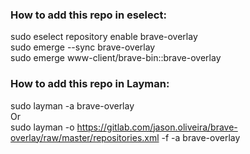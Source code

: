### How to add this repo in eselect:

sudo eselect repository enable brave-overlay    
sudo emerge --sync brave-overlay    
sudo emerge www-client/brave-bin::brave-overlay    

### How to add this repo in Layman:

sudo layman -a brave-overlay    
Or    
sudo layman -o https://gitlab.com/jason.oliveira/brave-overlay/raw/master/repositories.xml -f -a brave-overlay
